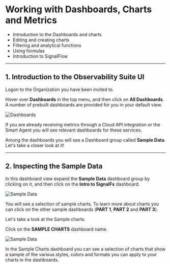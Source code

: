 # Working with Dashboards, Charts and Metrics

* Introduction to the Dashboards and charts
* Editing and creating charts
* Filtering and analytical functions
* Using formulas
* Introduction to SignalFlow

---

## 1. Introduction to the Observability Suite UI

Logon to the Organization you have been invited to.

Hover over **Dashboards** in the top menu, and then click on **All Dashboards**. A number of prebuilt dashboards are provided for you in your default view.

![Dashboards](../images/dashboards/M1-l1-1.png)

If you are already receiving metrics through a Cloud API integration or the Smart Agent you will see relevant dashboards for these services.

Among the dashboards you will see a Dashboard group called **Sample Data**. Let's take a closer look at it!

---

## 2. Inspecting the Sample Data

In this dashboard view expand the **Sample Data** dashboard group by clicking on it, and then click on the **Intro to SignalFx** dashboard.

![Sample Data](../images/dashboards/M1-l1-2.png)

You will see a selection of sample charts. To learn more about charts you can click on the other sample dashboards (**PART 1**, **PART 2** and **PART 3**).

Let's take a look at the Sample charts.

Click on the **SAMPLE CHARTS** dashboard name.

![Sample Data](../images/dashboards/M1-l1-3.png)

In the Sample Charts dashboard you can see a selection of charts that show a sample of the various styles, colors and formats you can apply to your charts in the dashboards.
